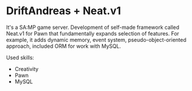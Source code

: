 # DriftAndreas + Neat.v1

It's a SA:MP game server. Development of self-made framework called Neat.v1 for Pawn that fundamentally expands selection of features. For example, it adds dynamic memory, event system, pseudo-object-oriented approach, included ORM for work with MySQL.

Used skills:
- Creativity
- Pawn
- MySQL
